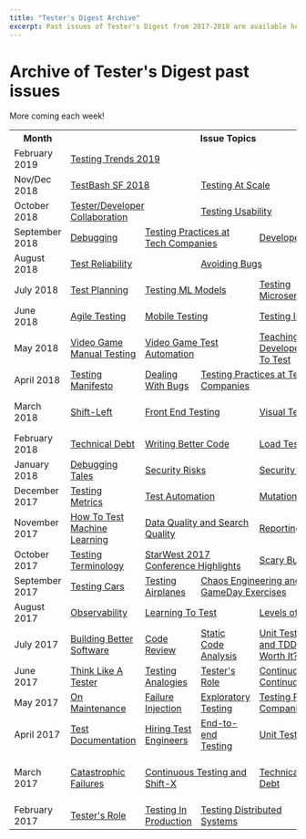 ```yaml
---
title: "Tester's Digest Archive"
excerpt: Past issues of Tester's Digest from 2017-2018 are available here.
---
```


Archive of Tester's Digest past issues
======================================

More coming each week!

<!-- monthly table section
<tr>
<td> Month </td>
<td><a href="">  </a></td>
<td><a href="">  </a></td>
<td><a href="">  </a></td>
<td><a href="">  </a></td>
<td><a href="">  </a></td>
</tr>
-->

<table>
<tr>
<th> Month </th>
<th colspan="5" align="center"> Issue Topics </th>
</tr>
<tr>
<td> February 2019 </td>
<td colspan="2"><a href="{{ site.baseurl }}{% post_url 2019-02-03-testers-digest-79-testing-trends %}"> Testing Trends 2019 </a></td>
<td><a href="">  </a></td>
<td><a href="">  </a></td>
<td><a href="">  </a></td>
</tr>
<tr>
<td> Nov/Dec 2018 </td>
<td colspan="2"><a href="{{ site.baseurl }}{% post_url 2018-11-25-testers-digest-77-testbash-sf %}"> TestBash SF 2018 </a></td>
<td colspan="3"><a href="{{ site.baseurl }}{% post_url 2018-12-23-testers-digest-78-testing-at-scale %}"> Testing At Scale </a></td>
</tr>
<tr>
<td> October 2018 </td>
<td colspan="2"><a href="{{ site.baseurl }}{% post_url 2018-10-14-testers-digest-74-tester-developer-collaboration %}"> Tester/Developer Collaboration </a></td>
<td colspan="2"><a href="{{ site.baseurl }}{% post_url 2018-10-21-testers-digest-75-testing-usability %}"> Testing Usability </a></td>
<td><a href="{{ site.baseurl }}{% post_url 2018-10-28-testers-digest-76-managing-bugs %}"> Managing Bugs </a></td>
</tr>
<tr>
<td> September 2018 </td>
<td><a href="{{ site.baseurl }}{% post_url 2018-09-09-testers-digest-71-debugging %}"> Debugging </a></td>
<td colspan="2"><a href="{{ site.baseurl }}{% post_url 2018-09-16-testers-digest-72-testing-practices-at-tech-companies %}"> Testing Practices at Tech Companies </a></td>
<td colspan="2"><a href="{{ site.baseurl }}{% post_url 2018-09-30-testers-digest-73-developer-owned-testing %}"> Developer Owned Testing </a></td>
</tr>
<tr>
<td> August 2018 </td>
<td colspan="2"><a href="{{ site.baseurl }}{% post_url 2018-08-05-testers-digest-68-test-reliability %}"> Test Reliability </a></td>
<td colspan="2"><a href="{{ site.baseurl }}{% post_url 2018-08-12-testers-digest-69-avoiding-bugs %}"> Avoiding Bugs </a></td>
<td><a href="{{ site.baseurl }}{% post_url 2018-08-26-testers-digest-70-ai-for-testing %}"> AI For Testing </a></td>
</tr>
<tr>
<td> July 2018 </td>
<td><a href="{{ site.baseurl }}{% post_url 2018-07-02-testers-digest-64-test-planning %}"> Test Planning </a></td>
<td colspan="2"><a href="{{ site.baseurl }}{% post_url 2018-07-08-testers-digest-65-testing-ml-models %}"> Testing ML Models </a></td>
<td><a href="{{ site.baseurl }}{% post_url 2018-07-22-testers-digest-66-testing-microservices %}"> Testing Microservices </a></td>
<td><a href="{{ site.baseurl }}{% post_url 2018-07-29-testers-digest-67-testing-serverless %}"> Testing Serverless </a></td>
</tr>
<tr>
<td> June 2018 </td>
<td><a href="{{ site.baseurl }}{% post_url 2018-06-03-testers-digest-61-agile-testing %}"> Agile Testing </a></td>
<td colspan="2"><a href="{{ site.baseurl }}{% post_url 2018-06-10-testers-digest-62-mobile-testing %}"> Mobile Testing </a></td>
<td colspan="2"><a href="{{ site.baseurl }}{% post_url 2018-06-24-testers-digest-63-testing-in-production %}"> Testing In Production </a></td>
</tr>
<tr>
<td> May 2018 </td>
<td><a href="{{ site.baseurl }}{% post_url 2018-05-06-testers-digest-57-videogame-manual-testing %}"> Video Game Manual Testing </a></td>
<td colspan="2"><a href="{{ site.baseurl }}{% post_url 2018-05-13-testers-digest-58-videogame-test-automation %}"> Video Game Test Automation </a></td>
<td><a href="{{ site.baseurl }}{% post_url 2018-05-20-testers-digest-59-teaching-developers-to-test %}"> Teaching Developers To Test </a></td>
<td><a href="{{ site.baseurl }}{% post_url 2018-05-28-testers-digest-60-which-tests-to-automate %}"> Which Tests To Automate </a></td>
</tr>
<tr>
<td> April 2018 </td>
<td><a href="{{ site.baseurl }}{% post_url 2018-04-07-testers-digest-53-testing-manifesto %}"> Testing Manifesto </a></td>
<td><a href="{{ site.baseurl }}{% post_url 2018-04-15-testers-digest-54-dealing-with-bugs %}"> Dealing With Bugs </a></td>
<td colspan="2"><a href="{{ site.baseurl }}{% post_url 2018-04-22-testers-digest-55-testing-practices-at-tech-companies %}"> Testing Practices at Tech Companies </a></td>
<td><a href="{{ site.baseurl }}{% post_url 2018-04-29-testers-digest-56-tester-skills %}"> Tester Skills </a></td>
</tr>
<tr>
<td> March 2018 </td>
<td><a href="{{ site.baseurl }}{% post_url 2018-03-04-testers-digest-49-shift-left %}"> Shift-Left </a></td>
<td colspan="2"><a href="{{ site.baseurl }}{% post_url 2018-03-11-testers-digest-50-front-end-testing %}"> Front End Testing </a></td>
<td><a href="{{ site.baseurl }}{% post_url 2018-03-18-testers-digest-51-visual-testing %}"> Visual Testing </a></td>
<td><a href="{{ site.baseurl }}{% post_url 2018-03-31-testers-digest-52-ui-testing-selenium %}"> UI Testing with Selenium </a></td>
</tr>
<tr>
<td> February 2018 </td>
<td><a href="{{ site.baseurl }}{% post_url 2018-02-04-testers-digest-46-technical-debt %}"> Technical Debt </a></td>
<td colspan="2"><a href="{{ site.baseurl }}{% post_url 2018-02-11-testers-digest-47-writing-better-code %}"> Writing Better Code </a></td>
<td colspan="2"><a href="{{ site.baseurl }}{% post_url 2018-02-25-testers-digest-48-load-testing %}"> Load Testing </a></td>
</tr>
<tr>
<td> January 2018 </td>
<td><a href="{{ site.baseurl }}{% post_url 2018-01-13-testers-digest-43-debugging-tales %}"> Debugging Tales </a></td>
<td colspan="2"><a href="{{ site.baseurl }}{% post_url 2018-01-22-testers-digest-44-security-risks %}"> Security Risks </a></td>
<td colspan="2"><a href="{{ site.baseurl }}{% post_url 2018-01-28-testers-digest-45-security-testing %}"> Security Testing </a></td>
</tr>
<tr>
<td> December 2017 </td>
<td><a href="{{ site.baseurl }}{% post_url 2017-12-03-testers-digest-40-testing-metrics %}"> Testing Metrics </a></td>
<td colspan="2"><a href="{{ site.baseurl }}{% post_url 2017-12-11-testers-digest-41-test-automation %}"> Test Automation </a></td>
<td colspan="2"><a href="{{ site.baseurl }}{% post_url 2017-12-17-testers-digest-42-mutation-testing %}"> Mutation Testing </a></td>
</tr>
<tr>
<td> November 2017 </td>
<td><a href="{{ site.baseurl }}{% post_url 2017-11-05-testers-digest-37-test-machine-learning %}"> How To Test Machine Learning </a></td>
<td colspan="2"><a href="{{ site.baseurl }}{% post_url 2017-11-19-testers-digest-38-data-quality-search-quality %}"> Data Quality and Search Quality </a></td>
<td colspan="2"><a href="{{ site.baseurl }}{% post_url 2017-11-27-testers-digest-39-reporting-bugs %}"> Reporting Bugs </a></td>
</tr>
<tr>
<td> October 2017 </td>
<td><a href="{{ site.baseurl }}{% post_url 2017-10-08-testers-digest-34-testing-terminology %}"> Testing Terminology </a></td>
<td colspan="2"><a href="{{ site.baseurl }}{% post_url 2017-10-22-testers-digest-35-starwest-highlights %}"> StarWest 2017 Conference Highlights </a></td>
<td colspan="2"><a href="{{ site.baseurl }}{% post_url 2017-10-28-testers-digest-36-scary-bugs %}"> Scary Bugs </a></td>
</tr>
<tr>
<td> September 2017 </td>
<td><a href="{{ site.baseurl }}{% post_url 2017-09-04-testers-digest-30-testing-cars %}"> Testing Cars </a></td>
<td><a href="{{ site.baseurl }}{% post_url 2017-09-10-testers-digest-31-testing-airplanes %}"> Testing Airplanes </a></td>
<td colspan="2"><a href="{{ site.baseurl }}{% post_url 2017-09-17-testers-digest-32-chaos-engineering-gameday %}"> Chaos Engineering and GameDay Exercises </a></td>
<td><a href="{{ site.baseurl }}{% post_url 2017-09-25-testers-digest-33-managing-bugs %}"> Managing Bugs </a></td>
</tr>
<tr>
<td> August 2017 </td>
<td><a href="{{ site.baseurl }}{% post_url 2017-08-07-testers-digest-27-observability %}"> Observability </a></td>
<td colspan="2"><a href="{{ site.baseurl }}{% post_url 2017-08-13-testers-digest-28-learning-to-test %}"> Learning To Test </a></td>
<td colspan="2"><a href="{{ site.baseurl }}{% post_url 2017-08-27-testers-digest-29-levels-of-testing %}"> Levels of Testing </a></td>
</tr>
<tr>
<td> July 2017 </td>
<td><a href="{{ site.baseurl }}{% post_url 2017-07-03-testers-digest-22-building-better-software %}"> Building Better Software </a></td>
<td><a href="{{ site.baseurl }}{% post_url 2017-07-09-testers-digest-23-code-review %}"> Code Review </a></td>
<td><a href="{{ site.baseurl }}{% post_url 2017-07-16-testers-digest-24-static-code-analysis %}"> Static Code Analysis </a></td>
<td><a href="{{ site.baseurl }}{% post_url 2017-07-24-testers-digest-25-unit-tests-tdd-worth-it %}"> Unit Tests and TDD, Worth It? </a></td>
<td><a href="{{ site.baseurl }}{% post_url 2017-07-30-testers-digest-26-ui-test-automation %}"> UI Test Automation </a></td>
</tr>
<tr>
<td> June 2017 </td>
<td><a href="{{ site.baseurl }}{% post_url 2017-06-04-testers-digest-18-think-like-a-tester %}"> Think Like A Tester </a></td>
<td><a href="{{ site.baseurl }}{% post_url 2017-06-11-testers-digest-19-testing-analogies %}"> Testing Analogies </a></td>
<td><a href="{{ site.baseurl }}{% post_url 2017-06-18-testers-digest-20-testers-role %}"> Tester's Role </a></td>
<td colspan="2"><a href="{{ site.baseurl }}{% post_url 2017-06-25-testers-digest-21-continuous-integration-delivery %}"> Continuous Integration / Continuous Delivery </a></td>
</tr>
<tr>
<td> May 2017 </td>
<td><a href="{{ site.baseurl }}{% post_url 2017-05-07-testers-digest-14-on-maintenance %}"> On Maintenance </a></td>
<td><a href="{{ site.baseurl }}{% post_url 2017-05-14-testers-digest-15-failure-injection %}"> Failure Injection </a></td>
<td><a href="{{ site.baseurl }}{% post_url 2017-05-21-testers-digest-16-exploratory-testing %}"> Exploratory Testing </a></td>
<td colspan="2"><a href="{{ site.baseurl }}{% post_url 2017-05-28-testers-digest-17-testing-practices-at-tech-companies %}"> Testing Practices At Tech Companies </a></td>
</tr>
<tr>
<td> April 2017 </td>
<td><a href="{{ site.baseurl }}{% post_url 2017-04-02-testers-digest-9-test-documentation %}"> Test Documentation </a></td>
<td><a href="{{ site.baseurl }}{% post_url 2017-04-09-testers-digest-10-hiring-test-engineers %}"> Hiring Test Engineers </a></td>
<td><a href="{{ site.baseurl }}{% post_url 2017-04-16-testers-digest-11-end-to-end-testing %}"> End-to-end Testing </a></td>
<td><a href="{{ site.baseurl }}{% post_url 2017-04-23-testers-digest-12-unit-tests %}"> Unit Tests </a></td>
<td><a href="{{ site.baseurl }}{% post_url 2017-04-30-testers-digest-13-testing-data-science %}"> Testing Data Science </a></td>
</tr>
<tr>
<td> March 2017 </td>
<td><a href="{{ site.baseurl }}{% post_url 2017-03-05-testers-digest-5-catastrophic-failures %}"> Catastrophic Failures </a></td>
<td colspan="2"><a href="{{ site.baseurl }}{% post_url 2017-03-12-testers-digest-6-continuous-testing-shift-x %}"> Continuous Testing and Shift-X </a></td>
<td><a href="{{ site.baseurl }}{% post_url 2017-03-19-testers-digest-7-technical-debt %}"> Technical Debt </a></td>
<td><a href="{{ site.baseurl }}{% post_url 2017-03-26-testers-digest-8-postmortems-root-cause-analysis %}"> Postmortems And Root Cause Analysis </a></td>
</tr>
<tr>
<td> February 2017 </td>
<td><a href="{{ site.baseurl }}{% post_url 2017-02-05-testers-digest-1-testers-role %}"> Tester's Role </a></td>
<td><a href="{{ site.baseurl }}{% post_url 2017-02-12-testers-digest-2-testing-in-production %}"> Testing In Production </a></td>
<td colspan="2"><a href="{{ site.baseurl }}{% post_url 2017-02-20-testers-digest-3-testing-distributed-systems %}"> Testing Distributed Systems </a></td>
<td><a href="{{ site.baseurl }}{% post_url 2017-02-26-testers-digest-4-security-testing %}"> Security Testing </a></td>
</tr>
</table>
